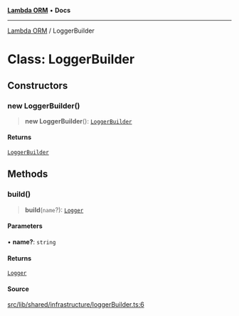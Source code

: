 [**Lambda ORM**](../README.md) • **Docs**

***

[Lambda ORM](../README.md) / LoggerBuilder

# Class: LoggerBuilder

## Constructors

### new LoggerBuilder()

> **new LoggerBuilder**(): [`LoggerBuilder`](LoggerBuilder.md)

#### Returns

[`LoggerBuilder`](LoggerBuilder.md)

## Methods

### build()

> **build**(`name`?): [`Logger`](Logger.md)

#### Parameters

• **name?**: `string`

#### Returns

[`Logger`](Logger.md)

#### Source

[src/lib/shared/infrastructure/loggerBuilder.ts:6](https://github.com/lambda-orm/lambdaorm-base/blob/e3a7772bb5fa4082532c38729067cbcb8dfa89b9/src/lib/shared/infrastructure/loggerBuilder.ts#L6)
